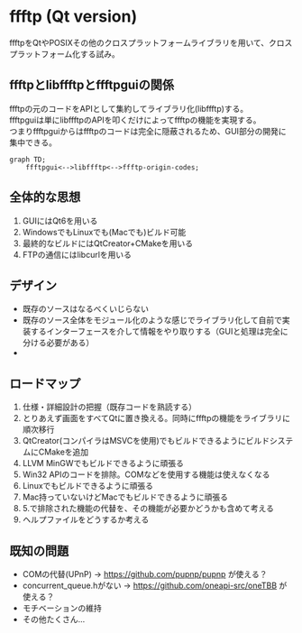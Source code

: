 
# ffftp (Qt version)

ffftpをQtやPOSIXその他のクロスプラットフォームライブラリを用いて、クロスプラットフォーム化する試み。

## ffftpとlibffftpとffftpguiの関係

ffftpの元のコードをAPIとして集約してライブラリ化(libffftp)する。  
ffftpguiは単にlibffftpのAPIを叩くだけによってffftpの機能を実現する。  
つまりffftpguiからはffftpのコードは完全に隠蔽されるため、GUI部分の開発に集中できる。

```mermaid
graph TD;
    ffftpgui<-->libffftp<-->ffftp-origin-codes;
```

## 全体的な思想

1. GUIにはQt6を用いる
2. WindowsでもLinuxでも(Macでも)ビルド可能
3. 最終的なビルドにはQtCreator+CMakeを用いる
4. FTPの通信にはlibcurlを用いる

## デザイン

* 既存のソースはなるべくいじらない
* 既存のソース全体をモジュール化のような感じでライブラリ化して自前で実装するインターフェースを介して情報をやり取りする（GUIと処理は完全に分ける必要がある）
*  

## ロードマップ

1. 仕様・詳細設計の把握（既存コードを熟読する）
2. とりあえず画面をすべてQtに置き換える。同時にffftpの機能をライブラリに順次移行
3. QtCreator(コンパイラはMSVCを使用)でもビルドできるようにビルドシステムにCMakeを追加
4. LLVM MinGWでもビルドできるように頑張る
5. Win32 APIのコードを排除。COMなどを使用する機能は使えなくなる
6. Linuxでもビルドできるように頑張る
7. Mac持っていないけどMacでもビルドできるように頑張る
8. 5.で排除された機能の代替を、その機能が必要かどうかも含めて考える
9. ヘルプファイルをどうするか考える

## 既知の問題

* COMの代替(UPnP) -> https://github.com/pupnp/pupnp が使える？
* concurrent_queue.hがない -> https://github.com/oneapi-src/oneTBB が使える？
* モチベーションの維持
* その他たくさん...
